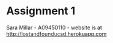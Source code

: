 Assignment 1
===========

Sara Millar - A09450110 - website is at http://lostandfounducsd.herokuapp.com
